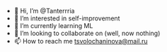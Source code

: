 - 👋 Hi, I’m @Tanterrria
- 👀 I’m interested in self-improvement
- 🌱 I’m currently learning ML
- 💞️ I’m looking to collaborate on (well, now nothing)
- 📫 How to reach me tsvolochaninova@mail.ru

<!---
Tanterrria/Tanterrria is a ✨ special ✨ repository because its `README.md` (this file) appears on your GitHub profile.
You can click the Preview link to take a look at your changes.
--->
